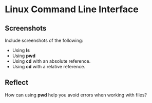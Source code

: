 # Linux Command Line Interface

## Screenshots

Include screenshots of the following:

* Using **ls**
* Using **pwd**
* Using **cd** with an absolute reference.
* Using **cd** with a relative reference.

## Reflect

How can using **pwd** help you avoid errors when working with files?
